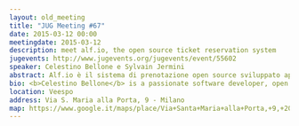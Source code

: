 ```yaml
---
layout: old_meeting
title: "JUG Meeting #67"
date: 2015-03-12 00:00
meetingdate: 2015-03-12
description: meet alf.io, the open source ticket reservation system
jugevents: http://www.jugevents.org/jugevents/event/55602
speaker: Celestino Bellone e Sylvain Jermini
abstract: Alf.io è il sistema di prenotazione open source sviluppato appositamente per il Voxxed Days Ticino 2015. Alf.io è pensato per coprire le esigenze degli organizzatori di conferenze sia durante la fase di vendita dei biglietti che successivamente, consentendo la convalida dei biglietti all'accesso. Durante la presentazione chiariremo i motivi che ci hanno portato a realizzare qualcosa di nuovo, ma soprattutto come lo abbiamo realizzato.
bio: <b>Celestino Bellone</b> is a passionate software developer, open source advocate. He usually feels frustrated when put in front of frames or bitten fruits. Use penguins to calm him down. <b>Sylvain Jermini</b> has been writing programs and hacking for fun since 2000 and for profit since 2007 after he graduated from SUPSI (Manno). His main interests are in learning new and old programming languages, web technologies and "computer science" stuff in general.
location: Veespo
address: Via S. Maria alla Porta, 9 - Milano
map: https://www.google.it/maps/place/Via+Santa+Maria+alla+Porta,+9,+20123+Milano/@45.4664129,9.1817829,17z/data=!4m2!3m1!1s0x4786c153a8292d05:0x4c6f0a73c08286b9
---
```

